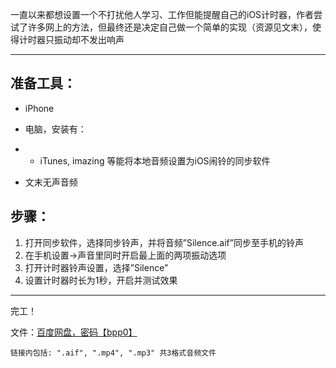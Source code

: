 一直以来都想设置一个不打扰他人学习、工作但能提醒自己的iOS计时器，作者尝试了许多网上的方法，但最终还是决定自己做一个简单的实现（资源见文末），使得计时器只振动却不发出响声

------

## 准备工具：

- iPhone

- 电脑，安装有：

- - iTunes, imazing 等能将本地音频设置为iOS闹铃的同步软件

- 文末无声音频

## 步骤：

1. 打开同步软件，选择同步铃声，并将音频”Silence.aif”同步至手机的铃声
2. 在手机设置->声音里同时开启最上面的两项振动选项
3. 打开计时器铃声设置，选择”Silence”
4. 设置计时器时长为1秒，开启并测试效果

------

完工！

文件：[百度网盘，密码【bpp0】](https://link.zhihu.com/?target=https%3A//pan.baidu.com/s/14jayJlR-_G749SfTeziOVw)

```text
链接内包括: ".aif", ".mp4", ".mp3" 共3格式音频文件
```